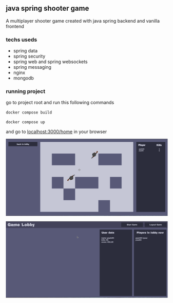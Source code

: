 ## java spring shooter game

A multiplayer shooter game created with java spring backend and vanilla frontend

### techs useds

- spring data
- spring security
- spring web and spring websockets
- spring messaging
- nginx
- mongodb

### running project

go to project root and run this following commands

```
docker compose build
```
```
docker compose up
```

and go to [localhost:3000/home](http://localhost:3000/home) in your browser

![image info](./docs/screenshots/1.png)

![image info](./docs/screenshots/2.png)

